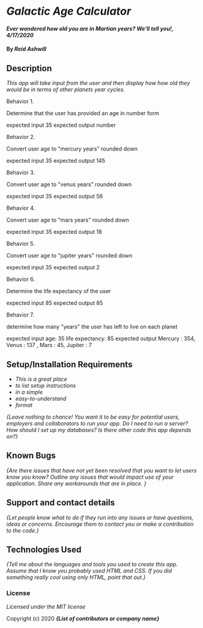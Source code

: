 # _Galactic Age Calculator_

#### _Ever wondered how old you are in Martian years?  We'll tell you!, 4/17/2020_

#### By _**Reid Ashwill**_

## Description

_This app will take input from the user and then display how how old they would be in terms of other planets year cycles._

Behavior 1.

Determine that the user has provided an age in number form

expected input  35
expected output  number

Behavior 2.

Convert user age to "mercury years" rounded down

expected input  35
expected output  145

Behavior 3.

Convert user age to "venus years" rounded down

expected input  35
expected output  56

Behavior 4.

Convert user age to "mars years" rounded down

expected input  35
expected output  18

Behavior 5.

Convert user age to "jupiter years" rounded  down

expected input  35
expected output  2

Behavior 6.

Determine the life expectancy of the user

expected input  85
expected output  85

Behavior 7.

determine how many "years" the user has left to live on each planet

expected input age: 35 life expectancy: 85
expected output Mercury : 354, Venus : 137 , Mars : 45, Jupiter : 7



## Setup/Installation Requirements

* _This is a great place_
* _to list setup instructions_
* _in a simple_
* _easy-to-understand_
* _format_

_{Leave nothing to chance! You want it to be easy for potential users, employers and collaborators to run your app. Do I need to run a server? How should I set up my databases? Is there other code this app depends on?}_

## Known Bugs

_{Are there issues that have not yet been resolved that you want to let users know you know?  Outline any issues that would impact use of your application.  Share any workarounds that are in place. }_

## Support and contact details

_{Let people know what to do if they run into any issues or have questions, ideas or concerns.  Encourage them to contact you or make a contribution to the code.}_

## Technologies Used

_{Tell me about the languages and tools you used to create this app. Assume that I know you probably used HTML and CSS. If you did something really cool using only HTML, point that out.}_

### License

*Licensed under the MIT license*

Copyright (c) 2020 **_{List of contributors or company name}_**